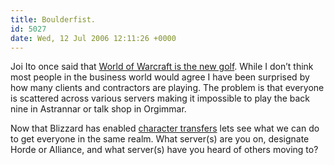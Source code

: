 ```yaml
---
title: Boulderfist.
id: 5027
date: Wed, 12 Jul 2006 12:11:26 +0000
---
```


Joi Ito once said that [World of Warcraft is the new golf](http://joi.ito.com/archives/2006/02/10/world_of_warcraft_the_new_golf.html). While I don’t think most people in the business world would agree I have been surprised by how many clients and contractors are playing. The problem is that everyone is scattered across various servers making it impossible to play the back nine in Astrannar or talk shop in Orgimmar.  

Now that Blizzard has enabled [character transfers](https://www.worldofwarcraft.com/account/character-transfer-intro.html) lets see what we can do to get everyone in the same realm. What server(s) are you on, designate Horde or Alliance, and what server(s) have you heard of others moving to?





